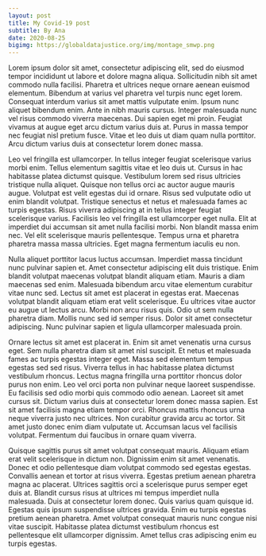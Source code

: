 ```yaml
---
layout: post
title: My Covid-19 post
subtitle: By Ana
date: 2020-08-25
bigimg: https://globaldatajustice.org/img/montage_smwp.png
---
```


Lorem ipsum dolor sit amet, consectetur adipiscing elit, sed do eiusmod tempor incididunt ut labore et dolore magna aliqua. Sollicitudin nibh sit amet commodo nulla facilisi. Pharetra et ultrices neque ornare aenean euismod elementum. Bibendum at varius vel pharetra vel turpis nunc eget lorem. Consequat interdum varius sit amet mattis vulputate enim. Ipsum nunc aliquet bibendum enim. Ante in nibh mauris cursus. Integer malesuada nunc vel risus commodo viverra maecenas. Dui sapien eget mi proin. Feugiat vivamus at augue eget arcu dictum varius duis at. Purus in massa tempor nec feugiat nisl pretium fusce. Vitae et leo duis ut diam quam nulla porttitor. Arcu dictum varius duis at consectetur lorem donec massa.

Leo vel fringilla est ullamcorper. In tellus integer feugiat scelerisque varius morbi enim. Tellus elementum sagittis vitae et leo duis ut. Cursus in hac habitasse platea dictumst quisque. Vestibulum lorem sed risus ultricies tristique nulla aliquet. Quisque non tellus orci ac auctor augue mauris augue. Volutpat est velit egestas dui id ornare. Risus sed vulputate odio ut enim blandit volutpat. Tristique senectus et netus et malesuada fames ac turpis egestas. Risus viverra adipiscing at in tellus integer feugiat scelerisque varius. Facilisis leo vel fringilla est ullamcorper eget nulla. Elit at imperdiet dui accumsan sit amet nulla facilisi morbi. Non blandit massa enim nec. Vel elit scelerisque mauris pellentesque. Tempus urna et pharetra pharetra massa massa ultricies. Eget magna fermentum iaculis eu non.

Nulla aliquet porttitor lacus luctus accumsan. Imperdiet massa tincidunt nunc pulvinar sapien et. Amet consectetur adipiscing elit duis tristique. Enim blandit volutpat maecenas volutpat blandit aliquam etiam. Mauris a diam maecenas sed enim. Malesuada bibendum arcu vitae elementum curabitur vitae nunc sed. Lectus sit amet est placerat in egestas erat. Maecenas volutpat blandit aliquam etiam erat velit scelerisque. Eu ultrices vitae auctor eu augue ut lectus arcu. Morbi non arcu risus quis. Odio ut sem nulla pharetra diam. Mollis nunc sed id semper risus. Dolor sit amet consectetur adipiscing. Nunc pulvinar sapien et ligula ullamcorper malesuada proin.

Ornare lectus sit amet est placerat in. Enim sit amet venenatis urna cursus eget. Sem nulla pharetra diam sit amet nisl suscipit. Et netus et malesuada fames ac turpis egestas integer eget. Massa sed elementum tempus egestas sed sed risus. Viverra tellus in hac habitasse platea dictumst vestibulum rhoncus. Lectus magna fringilla urna porttitor rhoncus dolor purus non enim. Leo vel orci porta non pulvinar neque laoreet suspendisse. Eu facilisis sed odio morbi quis commodo odio aenean. Laoreet sit amet cursus sit. Dictum varius duis at consectetur lorem donec massa sapien. Est sit amet facilisis magna etiam tempor orci. Rhoncus mattis rhoncus urna neque viverra justo nec ultrices. Non curabitur gravida arcu ac tortor. Sit amet justo donec enim diam vulputate ut. Accumsan lacus vel facilisis volutpat. Fermentum dui faucibus in ornare quam viverra.

Quisque sagittis purus sit amet volutpat consequat mauris. Aliquam etiam erat velit scelerisque in dictum non. Dignissim enim sit amet venenatis. Donec et odio pellentesque diam volutpat commodo sed egestas egestas. Convallis aenean et tortor at risus viverra. Egestas pretium aenean pharetra magna ac placerat. Ultrices sagittis orci a scelerisque purus semper eget duis at. Blandit cursus risus at ultrices mi tempus imperdiet nulla malesuada. Duis at consectetur lorem donec. Quis varius quam quisque id. Egestas quis ipsum suspendisse ultrices gravida. Enim eu turpis egestas pretium aenean pharetra. Amet volutpat consequat mauris nunc congue nisi vitae suscipit. Habitasse platea dictumst vestibulum rhoncus est pellentesque elit ullamcorper dignissim. Amet tellus cras adipiscing enim eu turpis egestas.